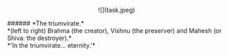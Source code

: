 <html><body><p align="center"> ![](task.jpeg) </p></body></html>
###### *The triumvirate.*<br>*(left to right) Brahma (the creator), Vishnu (the preserver) and Mahesh (or Shiva: the destroyer).*<br>*'In the triumvirate... eternity.'*
